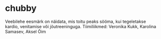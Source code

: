 # chubby
Veebilehe eesmärk on näidata, mis toitu peaks sööma, kui tegeletakse kardio, venitamise või jõutreeninguga.
Tiimiliikmed: Veronika Kukk, Karolina Samasev, Aksel Õim
